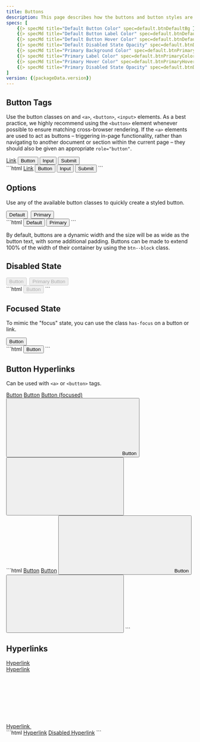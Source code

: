 ```yaml
---
title: Buttons
description: This page describes how the buttons and button styles are used in foundation.
specs: [
    {{> specMd title="Default Button Color" spec=default.btnDefaultBg }},
    {{> specMd title="Default Button Label Color" spec=default.btnDefaultColor }},
    {{> specMd title="Default Button Hover Color" spec=default.btnDefaultHover }},
    {{> specMd title="Default Disabled State Opacity" spec=default.btnDisabledOpacity }},
    {{> specMd title="Primary Background Color" spec=default.btnPrimaryBg }},
    {{> specMd title="Primary Label Color" spec=default.btnPrimaryColor }},
    {{> specMd title="Primary Hover Color" spec=default.btnPrimaryHover }},
    {{> specMd title="Primary Disabled State Opacity" spec=default.btnDisabledOpacity }}
]
version: {{packageData.version}}
---
```


## Button Tags

Use the button classes on and `<a>`, `<button>`, `<input>` elements. As a best practice, we highly recommend using the `<button>` element whenever possible to ensure matching cross-browser rendering. If the `<a>` elements are used to act as buttons – triggering in-page functionality, rather than navigating to another document or section within the current page – they should also be given an appropriate `role="button"`.

<div class="example">
    <a class="btn btn--default" href="#" role="button">Link</a>
    <button class="btn btn--default" type="submit">Button</button>
    <input class="btn btn--default" type="button" value="Input">
    <input class="btn btn--default" type="submit" value="Submit">
</div>
```html
<a class="btn btn--default" href="#" role="button">Link</a>
<button class="btn btn--default" type="submit">Button</button>
<input class="btn btn--default" type="button" value="Input">
<input class="btn btn--default" type="submit" value="Submit">
```

## Options

Use any of the available button classes to quickly create a styled button.

<div class="example">
    <button type="button" class="btn btn--default">Default</button>&nbsp;
    <button type="button" class="btn btn--primary">Primary</button>&nbsp;
</div>
```html
<button type="button" class="btn btn--default">Default</button>
<button type="button" class="btn btn--primary">Primary</button>
```

By default, buttons are a dynamic width and the size will be as wide as the button text, with some additional padding. Buttons can be made to extend 100% of the width of their container by using the <code>btn--block</code> class.

## Disabled State

<div class="example">
    <button type="button" class="btn btn--default" disabled>Button</button>&nbsp;
    <button type="button" class="btn btn--primary" disabled>Primary Button</button>&nbsp;
</div>
```html
<button type="button" class="btn btn--default" disabled>Button</button>
```

## Focused State

To mimic the "focus" state, you can use the class `has-focus` on a button or link.

<div class="example">
    <button type="button" class="btn btn--default has-focus">Button</button>&nbsp;
</div>
```html
<button type="button" class="btn btn--default">Button</button>
```

## Button Hyperlinks

Can be used with `<a>` or `<button>` tags.

<div class="example">
    <a href="#" class="btn btn--link">Button</a>
    <a href="#" class="btn btn--link" disabled>Button</a>
    <a href="#" class="btn btn--link has-focus">Button (focused)</a>
    <button type="button" class="btn btn--link" title="link icon">
        <svg class="icon" focusable="false" aria-hidden="true" role="presentation">
            <use xlink:href="#link"></use>
        </svg>
        <span>Button</span>
    </button>
    <button type="button" class="btn btn--link" title="save icon">
        <svg class="icon" focusable="false" aria-hidden="true" role="presentation">
            <use xlink:href="#save"></use>
        </svg>
    </button>
</div>
```html
<a href="#" class="btn btn--link">Button</a>
<a href="#" class="btn btn--link" disabled>Button</a>
<button type="button" class="btn btn--link" title="link icon">
    <svg class="icon" focusable="false" aria-hidden="true" role="presentation">
        <use xlink:href="#link"></use>
    </svg>
    <span>Button</span>
</button>
<button type="button" class="btn btn--link" title="save icon">
    <svg class="icon" focusable="false" aria-hidden="true" role="presentation">
        <use xlink:href="#save"></use>
    </svg>
</button>
```

## Hyperlinks

<div class="example">
    <a href="#">Hyperlink</a><br>
    <a href="#" disabled>Hyperlink</a><br>
    <a href="#">
        Hyperlink
        <svg class="icon" focusable="false" aria-hidden="true" role="presentation">
            <use xlink:href="#link"></use>
        </svg>
    </a>
</div>
```html
<a href="#">Hyperlink</a>
<a href="#" disabled>Disabled Hyperlink</a>
```

